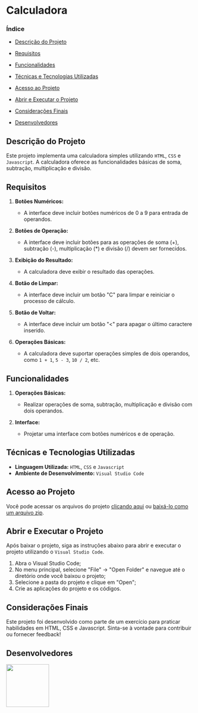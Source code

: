 # Calculadora

### Índice

- [Descrição do Projeto](#descrição-do-projeto)

- [Requisitos](#requisitos)

- [Funcionalidades](#funcionalidades)

- [Técnicas e Tecnologias Utilizadas](#técnicas-e-tecnologias-utilizadas)

- [Acesso ao Projeto](#acesso-ao-projeto)

- [Abrir e Executar o Projeto](#abrir-e-executar-o-projeto)

- [Considerações Finais](#considerações-finais)

- [Desenvolvedores](#desenvolvedores)


## Descrição do Projeto

Este projeto implementa uma calculadora simples utilizando `HTML`, `CSS` e `Javascript`. A calculadora oferece as funcionalidades básicas de soma, subtração, multiplicação e divisão.

## Requisitos

1. **Botões Numéricos:**
   - A interface deve incluir botões numéricos de 0 a 9 para entrada de operandos.

2. **Botões de Operação:**
   - A interface deve incluir botões para as operações de soma (+), subtração (-), multiplicação (*) e divisão (/) devem ser fornecidos.

3. **Exibição do Resultado:**
   - A calculadora deve exibir o resultado das operações.

4. **Botão de Limpar:**
   - A interface deve incluir um botão "C" para limpar e reiniciar o processo de cálculo.

5. **Botão de Voltar:**
   - A interface deve incluir um botão "<" para apagar o último caractere inserido.

6. **Operações Básicas:**
   - A calculadora deve suportar operações simples de dois operandos, como `1 + 1`, `5 - 3`, `10 / 2`, etc.

## Funcionalidades

1. **Operações Básicas:**
   - Realizar operações de soma, subtração, multiplicação e divisão com dois operandos.

2. **Interface:**
   - Projetar uma interface com botões numéricos e de operação.

## Técnicas e Tecnologias Utilizadas

- **Linguagem Utilizada:**  ``HTML``, ``CSS`` e ``Javascript``
- **Ambiente de Desenvolvimento:** ``Visual Studio Code``

## Acesso ao Projeto

Você pode acessar os arquivos do projeto [clicando aqui](https://github.com/asergioscosta/Calculadora) ou [baixá-lo como um arquivo zip](https://github.com/asergioscosta/Calculadora/archive/refs/heads/main.zip).

## Abrir e Executar o Projeto

Após baixar o projeto, siga as instruções abaixo para abrir e executar o projeto utilizando o `Visual Studio Code`.

1. Abra o Visual Studio Code;
2. No menu principal, selecione "File" -> "Open Folder" e navegue até o diretório onde você baixou o projeto;
3. Selecione a pasta do projeto e clique em "Open";
4. Crie as aplicações do projeto e os códigos.

## Considerações Finais

Este projeto foi desenvolvido como parte de um exercício para praticar habilidades em HTML, CSS e Javascript. Sinta-se à vontade para contribuir ou fornecer feedback!

## Desenvolvedores

[<img loading="lazy" src="https://avatars.githubusercontent.com/u/102989796?v=4" width=115>](https://github.com/asergioscosta)